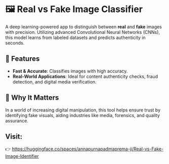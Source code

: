 # 🖼️ Real vs Fake Image Classifier

A deep learning-powered app to distinguish between **real** and **fake** images with precision. Utilizing advanced Convolutional Neural Networks (CNNs), this model learns from labeled datasets and predicts authenticity in seconds.

## 🚀 Features
- **Fast & Accurate**: Classifies images with high accuracy.
- **Real-World Applications**: Ideal for content authenticity checks, fraud detection, and digital media verification.

## 🌟 Why It Matters
In a world of increasing digital manipulation, this tool helps ensure trust by identifying fake visuals, aiding industries like media, forensics, and quality assurance.

## Visit:
👉 https://huggingface.co/spaces/annapurnapadmaprema-ji/Real-vs-Fake-Image-Identifier

